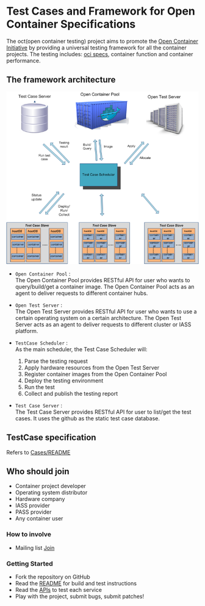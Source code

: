 # Test Cases and Framework for Open Container Specifications

The oct(open container testing) project aims to promote the [Open Container Initiative](http://www.opencontainers.org/) by providing a universal testing framework for all the container projects. The testing includes: [oci specs](https://github.com/opencontainers/specs), container function and container performance.

## The framework architecture
![Framework](docs/static_files/test_framework.png "Framework")
  * `Open Container Pool` :  
    The Open Container Pool provides RESTful API for user who wants to query/build/get a container image. 
    The Open Container Pool acts as an agent to deliver requests to different container hubs.
    
  * `Open Test Server` :  
    The Open Test Server provides RESTful API for user who wants to use a certain operating system on a certain architecture. 
    The Open Test Server acts as an agent to deliver requests to different cluster or IASS platform.
    
  * `TestCase Scheduler` :  
    As the main scheduler, the Test Case Scheduler will:
    1. Parse the testing request
    2. Apply hardware resources from the Open Test Server
    3. Register container images from the Open Container Pool
    4. Deploy the testing environment
    5. Run the test
    6. Collect and publish the testing report
   
  * `Test Case Server` :  
    The Test Case Server provides RESTful API for user to list/get the test cases.
    It uses the github as the static test case database.
    
## TestCase specification
Refers to [Cases/README](Cases/README.md) 

## Who should join
- Container project developer
- Operating system distributor
- Hardware company
- IASS provider
- PASS provider
- Any container user

### How to involve
- Mailing list [Join](https://groups.google.com/forum/#!forum/oci-testing)

### Getting Started

- Fork the repository on GitHub
- Read the [README](README.md) for build and test instructions
- Read the [APIs](engine/API.md) to test each service
- Play with the project, submit bugs, submit patches!
